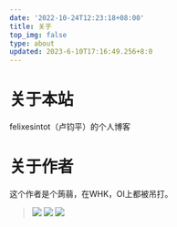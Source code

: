 ```yaml
---
date: '2022-10-24T12:23:18+08:00'
title: 关于
top_img: false
type: about
updated: 2023-6-10T17:16:49.256+8:0
---
```

# 关于本站

felixesintot（卢钧平）的个人博客

# 关于作者

这个作者是个蒟蒻，在WHK，OI上都被吊打。

> [![](/collect/image_shields/luogu.svg)](https://www.luogu.com.cn/user/289608)
> [![](/collect/image_shields/github.svg)](https://github.com/felixesintot/)
> [![](/collect/image_shields/codeforces.svg)](https://codeforces.com/profile/felixesintot)
